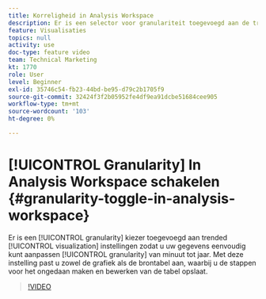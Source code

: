 ```yaml
---
title: Korreligheid in Analysis Workspace
description: Er is een selector voor granulariteit toegevoegd aan de trended visualisatie-instellingen, zodat u de granulariteit van de gegevens heel eenvoudig kunt aanpassen van minuut tot jaar. Met deze instelling past u zowel de grafiek als de brontabel aan, waarbij u de stappen voor het ongedaan maken en bewerken van de tabel opslaat.
feature: Visualisaties
topics: null
activity: use
doc-type: feature video
team: Technical Marketing
kt: 1770
role: User
level: Beginner
exl-id: 35746c54-fb23-44bd-be95-d79c2b1705f9
source-git-commit: 32424f3f2b05952fe4df9ea91dcbe51684cee905
workflow-type: tm+mt
source-wordcount: '103'
ht-degree: 0%

---
```


# [!UICONTROL Granularity] In Analysis Workspace schakelen {#granularity-toggle-in-analysis-workspace}

Er is een [!UICONTROL granularity] kiezer toegevoegd aan trended [!UICONTROL visualization] instellingen zodat u uw gegevens eenvoudig kunt aanpassen [!UICONTROL granularity] van minuut tot jaar. Met deze instelling past u zowel de grafiek als de brontabel aan, waarbij u de stappen voor het ongedaan maken en bewerken van de tabel opslaat.

>[!VIDEO](https://video.tv.adobe.com/v/23548/?quality=12)
